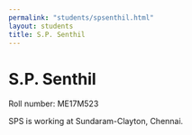 ```yaml
---
permalink: "students/spsenthil.html"
layout: students
title: S.P. Senthil
---
```

# S.P. Senthil

Roll number: ME17M523

SPS is working at Sundaram-Clayton, Chennai. 

